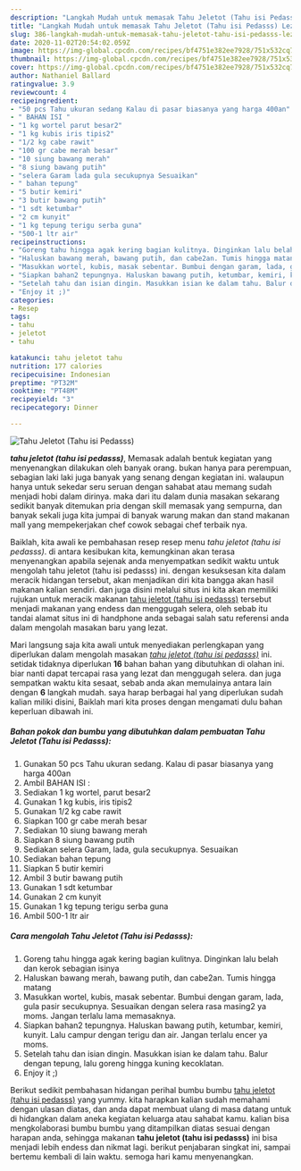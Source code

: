 ```yaml
---
description: "Langkah Mudah untuk memasak Tahu Jeletot (Tahu isi Pedasss) Lezat"
title: "Langkah Mudah untuk memasak Tahu Jeletot (Tahu isi Pedasss) Lezat"
slug: 386-langkah-mudah-untuk-memasak-tahu-jeletot-tahu-isi-pedasss-lezat
date: 2020-11-02T20:54:02.059Z
image: https://img-global.cpcdn.com/recipes/bf4751e382ee7928/751x532cq70/tahu-jeletot-tahu-isi-pedasss-foto-resep-utama.jpg
thumbnail: https://img-global.cpcdn.com/recipes/bf4751e382ee7928/751x532cq70/tahu-jeletot-tahu-isi-pedasss-foto-resep-utama.jpg
cover: https://img-global.cpcdn.com/recipes/bf4751e382ee7928/751x532cq70/tahu-jeletot-tahu-isi-pedasss-foto-resep-utama.jpg
author: Nathaniel Ballard
ratingvalue: 3.9
reviewcount: 4
recipeingredient:
- "50 pcs Tahu ukuran sedang Kalau di pasar biasanya yang harga 400an"
- " BAHAN ISI "
- "1 kg wortel parut besar2"
- "1 kg kubis iris tipis2"
- "1/2 kg cabe rawit"
- "100 gr cabe merah besar"
- "10 siung bawang merah"
- "8 siung bawang putih"
- "selera Garam lada gula secukupnya Sesuaikan"
- " bahan tepung"
- "5 butir kemiri"
- "3 butir bawang putih"
- "1 sdt ketumbar"
- "2 cm kunyit"
- "1 kg tepung terigu serba guna"
- "500-1 ltr air"
recipeinstructions:
- "Goreng tahu hingga agak kering bagian kulitnya. Dinginkan lalu belah dan kerok sebagian isinya"
- "Haluskan bawang merah, bawang putih, dan cabe2an. Tumis hingga matang"
- "Masukkan wortel, kubis, masak sebentar. Bumbui dengan garam, lada, gula pasir secukupnya. Sesuaikan dengan selera rasa masing2 ya moms. Jangan terlalu lama memasaknya."
- "Siapkan bahan2 tepungnya. Haluskan bawang putih, ketumbar, kemiri, kunyit. Lalu campur dengan terigu dan air. Jangan terlalu encer ya moms."
- "Setelah tahu dan isian dingin. Masukkan isian ke dalam tahu. Balur dengan tepung, lalu goreng hingga kuning kecoklatan."
- "Enjoy it ;)"
categories:
- Resep
tags:
- tahu
- jeletot
- tahu

katakunci: tahu jeletot tahu 
nutrition: 177 calories
recipecuisine: Indonesian
preptime: "PT32M"
cooktime: "PT48M"
recipeyield: "3"
recipecategory: Dinner

---
```



![Tahu Jeletot (Tahu isi Pedasss)](https://img-global.cpcdn.com/recipes/bf4751e382ee7928/751x532cq70/tahu-jeletot-tahu-isi-pedasss-foto-resep-utama.jpg)

<b><i>tahu jeletot (tahu isi pedasss)</i></b>, Memasak adalah bentuk kegiatan yang menyenangkan dilakukan oleh banyak orang. bukan hanya para perempuan, sebagian laki laki juga banyak yang senang dengan kegiatan ini. walaupun hanya untuk sekedar seru seruan dengan sahabat atau memang sudah menjadi hobi dalam dirinya. maka dari itu dalam dunia masakan sekarang sedikit banyak ditemukan pria dengan skill memasak yang sempurna, dan banyak sekali juga kita jumpai di banyak warung makan dan stand makanan mall yang mempekerjakan chef cowok sebagai chef terbaik nya.



Baiklah, kita awali ke pembahasan resep resep menu <i>tahu jeletot (tahu isi pedasss)</i>. di antara kesibukan kita, kemungkinan akan terasa menyenangkan apabila sejenak anda menyempatkan sedikit waktu untuk mengolah tahu jeletot (tahu isi pedasss) ini. dengan kesuksesan kita dalam meracik hidangan tersebut, akan menjadikan diri kita bangga akan hasil makanan kalian sendiri. dan juga disini melalui situs ini kita akan memiliki rujukan untuk meracik makanan <u>tahu jeletot (tahu isi pedasss)</u> tersebut menjadi makanan yang endess dan menggugah selera, oleh sebab itu tandai alamat situs ini di handphone anda sebagai salah satu referensi anda dalam mengolah masakan baru yang lezat.


Mari langsung saja kita awali untuk menyediakan perlengkapan yang diperlukan dalam mengolah masakan <u><i>tahu jeletot (tahu isi pedasss)</i></u> ini. setidak tidaknya diperlukan <b>16</b> bahan bahan yang dibutuhkan di olahan ini. biar nanti dapat tercapai rasa yang lezat dan menggugah selera. dan juga sempatkan waktu kita sesaat, sebab anda akan memulainya antara lain dengan <b>6</b> langkah mudah. saya harap berbagai hal yang diperlukan sudah kalian miliki disini, Baiklah mari kita proses dengan mengamati dulu bahan keperluan dibawah ini.

<!--inarticleads1-->

##### Bahan pokok dan bumbu yang dibutuhkan dalam pembuatan Tahu Jeletot (Tahu isi Pedasss):

1. Gunakan 50 pcs Tahu ukuran sedang. Kalau di pasar biasanya yang harga 400an
1. Ambil  BAHAN ISI :
1. Sediakan 1 kg wortel, parut besar2
1. Gunakan 1 kg kubis, iris tipis2
1. Gunakan 1/2 kg cabe rawit
1. Siapkan 100 gr cabe merah besar
1. Sediakan 10 siung bawang merah
1. Siapkan 8 siung bawang putih
1. Sediakan selera Garam, lada, gula secukupnya. Sesuaikan
1. Sediakan  bahan tepung
1. Siapkan 5 butir kemiri
1. Ambil 3 butir bawang putih
1. Gunakan 1 sdt ketumbar
1. Gunakan 2 cm kunyit
1. Gunakan 1 kg tepung terigu serba guna
1. Ambil 500-1 ltr air




<!--inarticleads2-->

##### Cara mengolah Tahu Jeletot (Tahu isi Pedasss):

1. Goreng tahu hingga agak kering bagian kulitnya. Dinginkan lalu belah dan kerok sebagian isinya
1. Haluskan bawang merah, bawang putih, dan cabe2an. Tumis hingga matang
1. Masukkan wortel, kubis, masak sebentar. Bumbui dengan garam, lada, gula pasir secukupnya. Sesuaikan dengan selera rasa masing2 ya moms. Jangan terlalu lama memasaknya.
1. Siapkan bahan2 tepungnya. Haluskan bawang putih, ketumbar, kemiri, kunyit. Lalu campur dengan terigu dan air. Jangan terlalu encer ya moms.
1. Setelah tahu dan isian dingin. Masukkan isian ke dalam tahu. Balur dengan tepung, lalu goreng hingga kuning kecoklatan.
1. Enjoy it ;)




Berikut sedikit pembahasan hidangan perihal bumbu bumbu <u>tahu jeletot (tahu isi pedasss)</u> yang yummy. kita harapkan kalian sudah memahami dengan ulasan diatas, dan anda dapat membuat ulang di masa datang untuk di hidangkan dalam aneka kegiatan keluarga atau sahabat kamu. kalian bisa mengkolaborasi bumbu bumbu yang ditampilkan diatas sesuai dengan harapan anda, sehingga makanan <b>tahu jeletot (tahu isi pedasss)</b> ini bisa menjadi lebih endess dan nikmat lagi. berikut penjabaran singkat ini, sampai bertemu kembali di lain waktu. semoga hari kamu menyenangkan.
